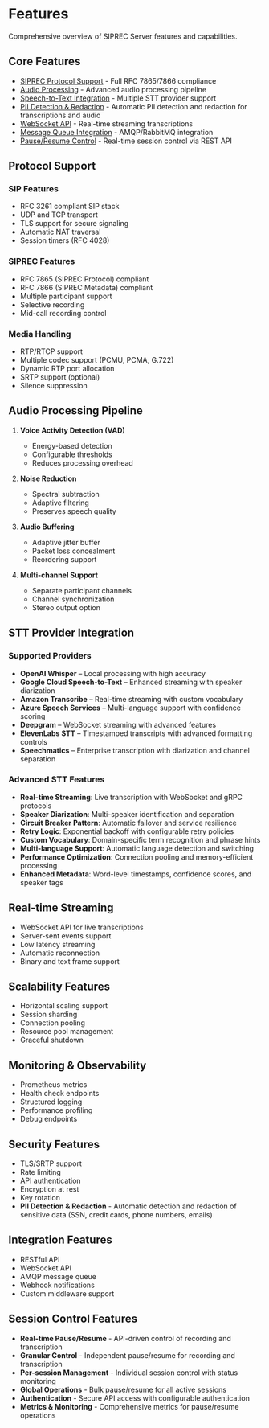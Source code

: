 # Features

Comprehensive overview of SIPREC Server features and capabilities.

## Core Features

- [SIPREC Protocol Support](SIPREC.md) - Full RFC 7865/7866 compliance
- [Audio Processing](AUDIO_PROCESSING.md) - Advanced audio processing pipeline
- [Speech-to-Text Integration](STT_PROVIDERS.md) - Multiple STT provider support
- [PII Detection & Redaction](PII_DETECTION.md) - Automatic PII detection and redaction for transcriptions and audio
- [WebSocket API](WEBSOCKET_API.md) - Real-time streaming transcriptions
- [Message Queue Integration](AMQP_GUIDE.md) - AMQP/RabbitMQ integration
- [Pause/Resume Control](PAUSE_RESUME_API.md) - Real-time session control via REST API

## Protocol Support

### SIP Features
- RFC 3261 compliant SIP stack
- UDP and TCP transport
- TLS support for secure signaling
- Automatic NAT traversal
- Session timers (RFC 4028)

### SIPREC Features
- RFC 7865 (SIPREC Protocol) compliant
- RFC 7866 (SIPREC Metadata) compliant
- Multiple participant support
- Selective recording
- Mid-call recording control

### Media Handling
- RTP/RTCP support
- Multiple codec support (PCMU, PCMA, G.722)
- Dynamic RTP port allocation
- SRTP support (optional)
- Silence suppression

## Audio Processing Pipeline

1. **Voice Activity Detection (VAD)**
   - Energy-based detection
   - Configurable thresholds
   - Reduces processing overhead

2. **Noise Reduction**
   - Spectral subtraction
   - Adaptive filtering
   - Preserves speech quality

3. **Audio Buffering**
   - Adaptive jitter buffer
   - Packet loss concealment
   - Reordering support

4. **Multi-channel Support**
   - Separate participant channels
   - Channel synchronization
   - Stereo output option

## STT Provider Integration

### Supported Providers
- **OpenAI Whisper** – Local processing with high accuracy
- **Google Cloud Speech-to-Text** – Enhanced streaming with speaker diarization
- **Amazon Transcribe** – Real-time streaming with custom vocabulary
- **Azure Speech Services** – Multi-language support with confidence scoring
- **Deepgram** – WebSocket streaming with advanced features
- **ElevenLabs STT** – Timestamped transcripts with advanced formatting controls
- **Speechmatics** – Enterprise transcription with diarization and channel separation

### Advanced STT Features
- **Real-time Streaming**: Live transcription with WebSocket and gRPC protocols
- **Speaker Diarization**: Multi-speaker identification and separation
- **Circuit Breaker Pattern**: Automatic failover and service resilience
- **Retry Logic**: Exponential backoff with configurable retry policies
- **Custom Vocabulary**: Domain-specific term recognition and phrase hints
- **Multi-language Support**: Automatic language detection and switching
- **Performance Optimization**: Connection pooling and memory-efficient processing
- **Enhanced Metadata**: Word-level timestamps, confidence scores, and speaker tags

## Real-time Streaming

- WebSocket API for live transcriptions
- Server-sent events support
- Low latency streaming
- Automatic reconnection
- Binary and text frame support

## Scalability Features

- Horizontal scaling support
- Session sharding
- Connection pooling
- Resource pool management
- Graceful shutdown

## Monitoring & Observability

- Prometheus metrics
- Health check endpoints
- Structured logging
- Performance profiling
- Debug endpoints

## Security Features

- TLS/SRTP support
- Rate limiting
- API authentication
- Encryption at rest
- Key rotation
- **PII Detection & Redaction** - Automatic detection and redaction of sensitive data (SSN, credit cards, phone numbers, emails)

## Integration Features

- RESTful API
- WebSocket API
- AMQP message queue
- Webhook notifications
- Custom middleware support

## Session Control Features

- **Real-time Pause/Resume** - API-driven control of recording and transcription
- **Granular Control** - Independent pause/resume for recording and transcription
- **Per-session Management** - Individual session control with status monitoring
- **Global Operations** - Bulk pause/resume for all active sessions
- **Authentication** - Secure API access with configurable authentication
- **Metrics & Monitoring** - Comprehensive metrics for pause/resume operations
